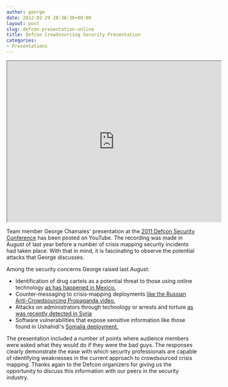 ```yaml
---
author: george
date: 2012-02-29 20:38:36+00:00
layout: post
slug: defcon-presentation-online
title: Defcon Crowdsourcing Security Presentation
categories:
- Presentations
---
```


<div id="post_img" style="border:none;background-color:black;">
<iframe width="560" height="420" src="http://www.youtube.com/embed/YsDMaBoXrJk?color=white&amp;theme=light">...</iframe>
</div>

Team member George Chamales' presentation at the [2011 Defcon Security Conference](https://www.defcon.org/html/defcon-19/dc-19-index.html) has been posted on YouTube.  The recording was made in August of last year before a number of crisis mapping security incidents had taken place.  With that in mind, it is fascinating to observe the potential attacks that George discusses.  

Among the security concerns George raised last August:

  * Identification of drug cartels as a potential threat to those using online technology [as has happened in Mexico.](http://articles.cnn.com/2011-09-14/world/mexico.violence_1_zetas-cartel-social-media-users-nuevo-laredo?_s=PM:WORLD)
  * Counter-messaging to crisis-mapping deployments [like the Russian Anti-Crowdsourcing Propaganda video.](http://roguegenius.com/anti-crowdsourcing-propaganda-video)
  * Attacks on administrators through technology or arrests and torture [as was recently detected in Syria](http://www.cnn.com/2012/02/17/tech/web/computer-virus-syria/index.html?hpt=hp_t2)
  * Software vulnerabilities that expose sensitive information like those found in Ushahidi's [Somalia deployment.](http://blog.ushahidi.com/index.php/2012/02/01/somalia-speaks-lessons-from-novel-journalism/)

The presentation included a number of points where audience members were asked what they would do if they were the bad guys.  The responses clearly demonstrate the ease with which security professionals are capable of identifying weaknesses in the current approach to crowdsourced crisis mapping.  Thanks again to the Defcon organizers for giving us the opportunity to discuss this information with our peers in the security industry.

